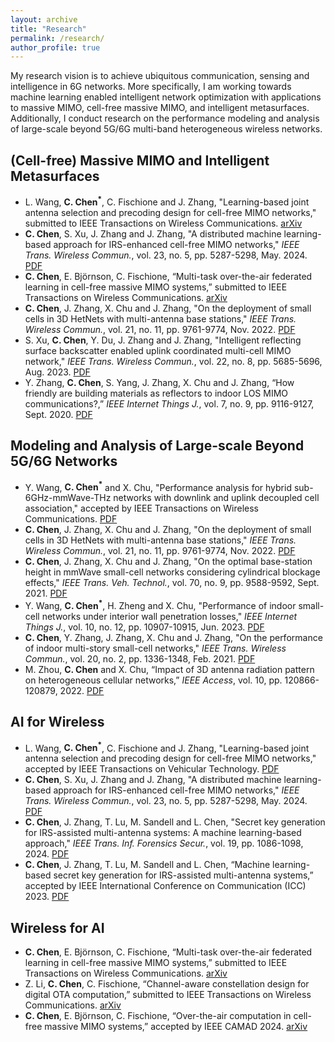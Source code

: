 ```yaml
---
layout: archive
title: "Research"
permalink: /research/
author_profile: true
---
```


My research vision is to achieve ubiquitous communication, sensing and intelligence in 6G networks. More specifically, I am working towards machine learning enabled intelligent network optimization with applications to massive MIMO, cell-free massive MIMO, and intelligent metasurfaces. Additionally, I conduct research on the performance modeling and analysis of large-scale beyond 5G/6G multi-band heterogeneous wireless networks. 

## (Cell-free) Massive MIMO and Intelligent Metasurfaces
* L. Wang, **C. Chen<sup>*</sup>**, C. Fischione and J. Zhang, "Learning-based joint antenna selection and precoding design for cell-free MIMO networks," submitted to IEEE Transactions on Wireless Communications. [arXiv](https://arxiv.org/abs/2404.08607)
* **C. Chen**, S. Xu, J. Zhang and J. Zhang, "A distributed machine learning-based approach for IRS-enhanced
cell-free MIMO networks," _IEEE Trans. Wireless Commun._, vol. 23, no. 5, pp. 5287-5298, May. 2024. [PDF](https://ieeexplore.ieee.org/document/10296835)
* **C. Chen**, E. Björnson, C. Fischione, “Multi-task over-the-air federated learning in cell-free massive MIMO systems,” submitted to IEEE Transactions on Wireless Communications. [arXiv](https://arxiv.org/abs/2501.17874)
* **C. Chen**, J. Zhang, X. Chu and J. Zhang, "On the deployment of small cells in 3D HetNets with multi-antenna
base stations," _IEEE Trans. Wireless Commun._, vol. 21, no. 11, pp. 9761-9774, Nov. 2022. [PDF](https://ieeexplore.ieee.org/document/9791134)
* S. Xu, **C. Chen**, Y. Du, J. Zhang and J. Zhang, "Intelligent reflecting surface backscatter enabled uplink
coordinated multi-cell MIMO network," _IEEE Trans. Wireless Commun._, vol. 22, no. 8, pp. 5685-5696, Aug. 2023. [PDF](https://ieeexplore.ieee.org/document/10017389)
* Y. Zhang, **C. Chen**, S. Yang, J. Zhang, X. Chu and J. Zhang, “How friendly are building materials as reflectors
to indoor LOS MIMO communications?,” _IEEE Internet Things J._, vol. 7, no. 9, pp. 9116-9127, Sept. 2020. [PDF](https://ieeexplore.ieee.org/document/9127887)

## Modeling and Analysis of Large-scale Beyond 5G/6G Networks
* Y. Wang, **C. Chen<sup>*</sup>** and X. Chu, "Performance analysis for hybrid sub-6GHz-mmWave-THz networks with downlink
and uplink decoupled cell association," accepted by IEEE Transactions on Wireless Communications. [PDF](https://ieeexplore.ieee.org/abstract/document/10948140)
* **C. Chen**, J. Zhang, X. Chu and J. Zhang, "On the deployment of small cells in 3D HetNets with multi-antenna
base stations," _IEEE Trans. Wireless Commun._, vol. 21, no. 11, pp. 9761-9774, Nov. 2022. [PDF](https://ieeexplore.ieee.org/document/9791134)
* **C. Chen**, J. Zhang, X. Chu and J. Zhang, "On the optimal base-station height in mmWave small-cell networks
considering cylindrical blockage effects," _IEEE Trans. Veh. Technol._, vol. 70, no. 9, pp. 9588-9592, Sept. 2021. [PDF](https://ieeexplore.ieee.org/document/9492764)
* Y. Wang, **C. Chen<sup>*</sup>**, H. Zheng and X. Chu, "Performance of indoor small-cell networks under interior wall
penetration losses," _IEEE Internet Things J._, vol. 10, no. 12, pp. 10907-10915, Jun. 2023. [PDF](https://ieeexplore.ieee.org/document/10035292)
* **C. Chen**, Y. Zhang, J. Zhang, X. Chu and J. Zhang, "On the performance of indoor multi-story small-cell
networks," _IEEE Trans. Wireless Commun._, vol. 20, no. 2, pp. 1336-1348, Feb. 2021. [PDF](https://ieeexplore.ieee.org/document/9242275)
* M. Zhou, **C. Chen** and X. Chu, “Impact of 3D antenna radiation pattern on heterogeneous cellular networks,”
_IEEE Access_, vol. 10, pp. 120866-120879, 2022. [PDF](https://ieeexplore.ieee.org/document/9954398)

## AI for Wireless 
* L. Wang, **C. Chen<sup>*</sup>**, C. Fischione and J. Zhang, "Learning-based joint antenna selection and precoding design for cell-free MIMO networks," accepted by IEEE Transactions on Vehicular Technology. [PDF](https://ieeexplore.ieee.org/document/11084997)
* **C. Chen**, S. Xu, J. Zhang and J. Zhang, "A distributed machine learning-based approach for IRS-enhanced
cell-free MIMO networks," _IEEE Trans. Wireless Commun._, vol. 23, no. 5, pp. 5287-5298, May. 2024. [PDF](https://ieeexplore.ieee.org/document/10296835)
* **C. Chen**, J. Zhang, T. Lu, M. Sandell and L. Chen, "Secret key generation for IRS-assisted multi-antenna
systems: A machine learning-based approach," _IEEE Trans. Inf. Forensics Secur._, vol. 19, pp. 1086-1098, 2024. [PDF](https://ieeexplore.ieee.org/document/10315046)
* **C. Chen**, J. Zhang, T. Lu, M. Sandell and L. Chen, “Machine learning-based secret key generation for IRS-assisted
multi-antenna systems,” accepted by IEEE International Conference on Communication (ICC) 2023. [PDF](https://ieeexplore.ieee.org/document/10279041)

## Wireless for AI
* **C. Chen**, E. Björnson, C. Fischione, “Multi-task over-the-air federated learning in cell-free massive MIMO systems,” submitted to IEEE Transactions on Wireless Communications. [arXiv](https://arxiv.org/abs/2501.17874)
* Z. Li, **C. Chen**, C. Fischione, “Channel-aware constellation design for digital OTA computation,” submitted to IEEE Transactions on Wireless Communications. [arXiv](https://arxiv.org/abs/2501.14675)
* **C. Chen**, E. Björnson, C. Fischione, “Over-the-air computation in cell-free massive MIMO systems,” accepted by IEEE CAMAD 2024. [arXiv](https://arxiv.org/abs/2409.00517)
